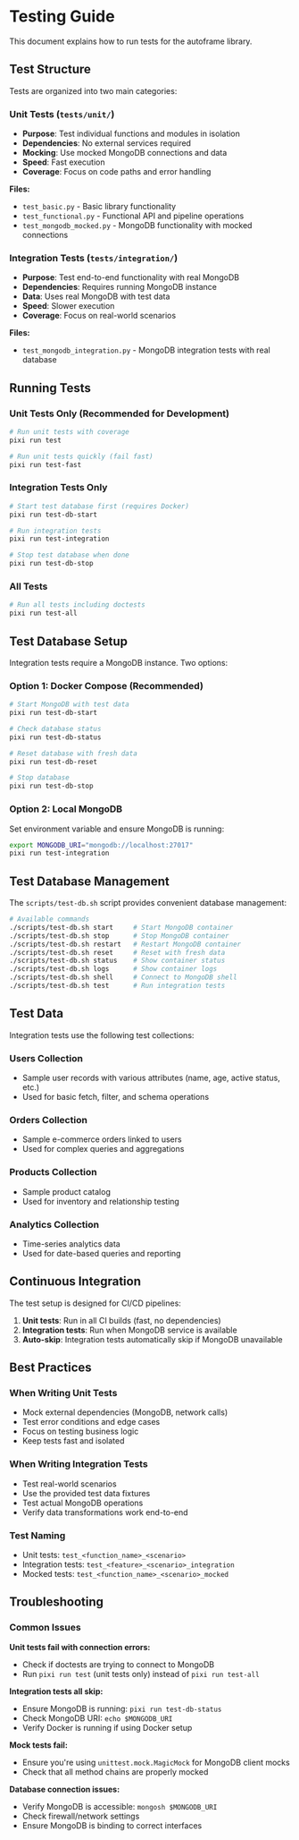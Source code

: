 # Testing Guide

This document explains how to run tests for the autoframe library.

## Test Structure

Tests are organized into two main categories:

### Unit Tests (`tests/unit/`)
- **Purpose**: Test individual functions and modules in isolation
- **Dependencies**: No external services required
- **Mocking**: Use mocked MongoDB connections and data
- **Speed**: Fast execution
- **Coverage**: Focus on code paths and error handling

**Files:**
- `test_basic.py` - Basic library functionality
- `test_functional.py` - Functional API and pipeline operations  
- `test_mongodb_mocked.py` - MongoDB functionality with mocked connections

### Integration Tests (`tests/integration/`)
- **Purpose**: Test end-to-end functionality with real MongoDB
- **Dependencies**: Requires running MongoDB instance
- **Data**: Uses real MongoDB with test data
- **Speed**: Slower execution
- **Coverage**: Focus on real-world scenarios

**Files:**
- `test_mongodb_integration.py` - MongoDB integration tests with real database

## Running Tests

### Unit Tests Only (Recommended for Development)
```bash
# Run unit tests with coverage
pixi run test

# Run unit tests quickly (fail fast)
pixi run test-fast
```

### Integration Tests Only
```bash
# Start test database first (requires Docker)
pixi run test-db-start

# Run integration tests
pixi run test-integration

# Stop test database when done
pixi run test-db-stop
```

### All Tests
```bash
# Run all tests including doctests
pixi run test-all
```

## Test Database Setup

Integration tests require a MongoDB instance. Two options:

### Option 1: Docker Compose (Recommended)
```bash
# Start MongoDB with test data
pixi run test-db-start

# Check database status
pixi run test-db-status

# Reset database with fresh data
pixi run test-db-reset

# Stop database
pixi run test-db-stop
```

### Option 2: Local MongoDB
Set environment variable and ensure MongoDB is running:
```bash
export MONGODB_URI="mongodb://localhost:27017"
pixi run test-integration
```

## Test Database Management

The `scripts/test-db.sh` script provides convenient database management:

```bash
# Available commands
./scripts/test-db.sh start     # Start MongoDB container
./scripts/test-db.sh stop      # Stop MongoDB container  
./scripts/test-db.sh restart   # Restart MongoDB container
./scripts/test-db.sh reset     # Reset with fresh data
./scripts/test-db.sh status    # Show container status
./scripts/test-db.sh logs      # Show container logs
./scripts/test-db.sh shell     # Connect to MongoDB shell
./scripts/test-db.sh test      # Run integration tests
```

## Test Data

Integration tests use the following test collections:

### Users Collection
- Sample user records with various attributes (name, age, active status, etc.)
- Used for basic fetch, filter, and schema operations

### Orders Collection  
- Sample e-commerce orders linked to users
- Used for complex queries and aggregations

### Products Collection
- Sample product catalog
- Used for inventory and relationship testing

### Analytics Collection
- Time-series analytics data
- Used for date-based queries and reporting

## Continuous Integration

The test setup is designed for CI/CD pipelines:

1. **Unit tests**: Run in all CI builds (fast, no dependencies)
2. **Integration tests**: Run when MongoDB service is available
3. **Auto-skip**: Integration tests automatically skip if MongoDB unavailable

## Best Practices

### When Writing Unit Tests
- Mock external dependencies (MongoDB, network calls)
- Test error conditions and edge cases
- Focus on testing business logic
- Keep tests fast and isolated

### When Writing Integration Tests  
- Test real-world scenarios
- Use the provided test data fixtures
- Test actual MongoDB operations
- Verify data transformations work end-to-end

### Test Naming
- Unit tests: `test_<function_name>_<scenario>`
- Integration tests: `test_<feature>_<scenario>_integration`
- Mocked tests: `test_<function_name>_<scenario>_mocked`

## Troubleshooting

### Common Issues

**Unit tests fail with connection errors:**
- Check if doctests are trying to connect to MongoDB
- Run `pixi run test` (unit tests only) instead of `pixi run test-all`

**Integration tests all skip:**
- Ensure MongoDB is running: `pixi run test-db-status`
- Check MongoDB URI: `echo $MONGODB_URI`
- Verify Docker is running if using Docker setup

**Mock tests fail:**
- Ensure you're using `unittest.mock.MagicMock` for MongoDB client mocks
- Check that all method chains are properly mocked

**Database connection issues:**
- Verify MongoDB is accessible: `mongosh $MONGODB_URI`
- Check firewall/network settings
- Ensure MongoDB is binding to correct interfaces